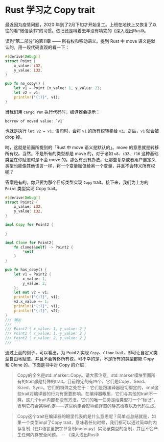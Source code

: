 # Rust 学习之 Copy trait
最近因为疫情问题，2020 年到了2月下旬才开始复工。上班在地铁上又恢复了以往的看“微信读书”的习惯。依旧还是啃着去年没有啃完的《深入浅出Rust》。

读到“第二部分”的第11章 —— 所有权和移动语义。提到 Rust 中 move 语义是默认的，用一段代码直观的看一下：

```rust
#[derive(Debug)]
struct Point {
    x_value: i32,
    y_value: i32,
}

pub fn no_copy() {
    let v1 = Point {x_value: 1, y_value: 2};
    let v2 = v1;
    println!("{:?}", v1);
}
```

当我们用 `cargo run` 执行代码时，编译器会提示：

```
borrow of moved value: `v1`
```

也就是执行 `let v2 = v1;` 语句时，会将 `v1` 的所有权转移给 `v2`。之后，`v1` 就会被 drop 掉。

呐，这就是前面所提到的「Rust 中 move 语义是默认的」。move 的意思就是转移所有权。当然，不是所有的类型都是 move 的，对于诸如 `u8`、`i32`、`f16` 这种基础类型在你赋值时是不会 move 的。那么有没有办法，让那些复杂或者用户自定义类型也能像其他语言一样，将一个变量赋值给另一个变量，并且不会转义所有权呢？

答案是有的。你只要为那个目标类型实现 `Copy` trait。接下来，我们为上方的 `Point` 类型实现 Copy trait。

```rust
#[derive(Debug)]
struct Point2 {
    x_value: i32,
    y_value: i32,
}

impl Copy for Point2 {
   
}

impl Clone for Point2{
    fn clone(&self) -> Point2 {
        *self
    }
}

pub fn has_copy() {
    let v1 = Point2 {
        x_value: 1,
        y_value: 2,
    };
    let mut v2 = v1;
    println!("{:?}", v1);
    v2.x_value += 1;
    println!("{:?}", v1);
    println!("{:?}", v2);
}
/// 输出
/// ```
/// Point2 { x_value: 1, y_value: 2 }
/// Point2 { x_value: 1, y_value: 2 }
/// Point2 { x_value: 2, y_value: 2 }
/// ```
```

通过上面的例子，可以看出，为 Point2 实现 `Copy`、`Clone` trait，即可让自定义类型自由地赋值，并且不会转移所有权。可不幸的是，不是所有的类型都能 Copy 和 Clone 的。下面是书中对 Copy 的介绍：
>Copy的全名是std::marker::Copy。请大家注意，std::marker模块里面所有的trait都是特殊的trait。目前稳定的有四个，它们是Copy、Send、Sized、Sync。它们的特殊之处在于：它们是跟编译器密切绑定的，impl这些trait对编译器的行为有重要影响。在编译器眼里，它们与其他的trait不一样。这几个trait内部都没有方法，它们的唯一任务是给类型打一个“标记”，表明它符合某种约定——这些约定会影响编译器的静态检查以及代码生成。

>Copy这个trait在编译器的眼里代表的是什么意思呢？简单点总结就是，如果一个类型impl了Copy trait，意味着任何时候，我们都可以通过简单的内存复制（在C语言里按字节复制memcpy）实现该类型的复制，并且不会产生任何内存安全问题。     -- 《深入浅出Rust》

